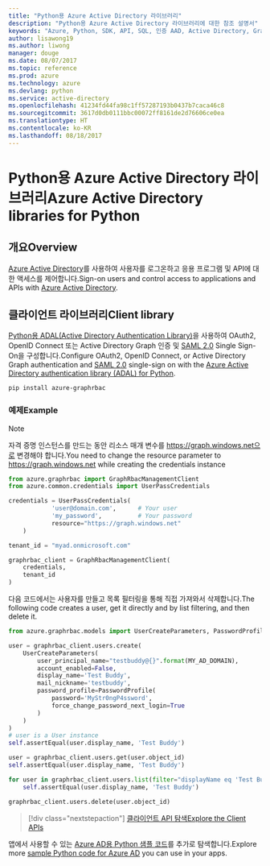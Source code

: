 ```yaml
---
title: "Python용 Azure Active Directory 라이브러리"
description: "Python용 Azure Active Directory 라이브러리에 대한 참조 설명서"
keywords: "Azure, Python, SDK, API, SQL, 인증 AAD, Active Directory, Graph, OAuth 2.0"
author: lisawong19
ms.author: liwong
manager: douge
ms.date: 08/07/2017
ms.topic: reference
ms.prod: azure
ms.technology: azure
ms.devlang: python
ms.service: active-directory
ms.openlocfilehash: 41234fd44fa98c1ff57287193b0437b7caca46c8
ms.sourcegitcommit: 3617d0db0111bbc00072ff8161de2d76606ce0ea
ms.translationtype: HT
ms.contentlocale: ko-KR
ms.lasthandoff: 08/18/2017
---
```

# <a name="azure-active-directory-libraries-for-python"></a><span data-ttu-id="66743-104">Python용 Azure Active Directory 라이브러리</span><span class="sxs-lookup"><span data-stu-id="66743-104">Azure Active Directory libraries for Python</span></span>

## <a name="overview"></a><span data-ttu-id="66743-105">개요</span><span class="sxs-lookup"><span data-stu-id="66743-105">Overview</span></span>

<span data-ttu-id="66743-106">[Azure Active Directory](/azure/active-directory/active-directory-whatis)를 사용하여 사용자를 로그온하고 응용 프로그램 및 API에 대한 액세스를 제어합니다.</span><span class="sxs-lookup"><span data-stu-id="66743-106">Sign-on users and control access to applications and APIs with [Azure Active Directory](/azure/active-directory/active-directory-whatis).</span></span>

## <a name="client-library"></a><span data-ttu-id="66743-107">클라이언트 라이브러리</span><span class="sxs-lookup"><span data-stu-id="66743-107">Client library</span></span>

<span data-ttu-id="66743-108">[Python용 ADAL(Active Directory Authentication Library)](https://github.com/AzureAD/azure-activedirectory-library-for-python)을 사용하여 OAuth2, OpenID Connect 또는 Active Directory Graph 인증 및 [SAML 2.0](https://docs.microsoft.com/azure/active-directory/develop/active-directory-saml-protocol-reference) Single Sign-On을 구성합니다.</span><span class="sxs-lookup"><span data-stu-id="66743-108">Configure OAuth2, OpenID Connect, or Active Directory Graph authentication and [SAML 2.0](https://docs.microsoft.com/azure/active-directory/develop/active-directory-saml-protocol-reference) single-sign on with the [Azure Active Directory authentication library (ADAL) for Python](https://github.com/AzureAD/azure-activedirectory-library-for-python).</span></span>

```bash
pip install azure-graphrbac
```

### <a name="example"></a><span data-ttu-id="66743-109">예제</span><span class="sxs-lookup"><span data-stu-id="66743-109">Example</span></span>
> [!NOTE]
> <span data-ttu-id="66743-110">자격 증명 인스턴스를 만드는 동안 리소스 매개 변수를 https://graph.windows.net으로 변경해야 합니다.</span><span class="sxs-lookup"><span data-stu-id="66743-110">You need to change the resource parameter to https://graph.windows.net while creating the credentials instance</span></span>

```python
from azure.graphrbac import GraphRbacManagementClient
from azure.common.credentials import UserPassCredentials

credentials = UserPassCredentials(
            'user@domain.com',      # Your user
            'my_password',          # Your password
            resource="https://graph.windows.net"
    )

tenant_id = "myad.onmicrosoft.com"

graphrbac_client = GraphRbacManagementClient(
    credentials,
    tenant_id
)
```
<span data-ttu-id="66743-111">다음 코드에서는 사용자를 만들고 목록 필터링을 통해 직접 가져와서 삭제합니다.</span><span class="sxs-lookup"><span data-stu-id="66743-111">The following code creates a user, get it directly and by list filtering, and then delete it.</span></span>
```python
from azure.graphrbac.models import UserCreateParameters, PasswordProfile

user = graphrbac_client.users.create(
    UserCreateParameters(
        user_principal_name="testbuddy@{}".format(MY_AD_DOMAIN),
        account_enabled=False,
        display_name='Test Buddy',
        mail_nickname='testbuddy',
        password_profile=PasswordProfile(
            password='MyStr0ngP4ssword',
            force_change_password_next_login=True
        )
    )
)
# user is a User instance
self.assertEqual(user.display_name, 'Test Buddy')

user = graphrbac_client.users.get(user.object_id)
self.assertEqual(user.display_name, 'Test Buddy')

for user in graphrbac_client.users.list(filter="displayName eq 'Test Buddy'"):
    self.assertEqual(user.display_name, 'Test Buddy')

graphrbac_client.users.delete(user.object_id)
```

> [!div class="nextstepaction"]
> [<span data-ttu-id="66743-112">클라이언트 API 탐색</span><span class="sxs-lookup"><span data-stu-id="66743-112">Explore the Client APIs</span></span>](/python/api/overview/azure/activedirectory/clientlibrary?)

<span data-ttu-id="66743-113">앱에서 사용할 수 있는 [Azure AD용 Python 샘플 코드](https://azure.microsoft.com/en-us/resources/samples/?term=active+directory&platform=python)를 추가로 탐색합니다.</span><span class="sxs-lookup"><span data-stu-id="66743-113">Explore more [sample Python code for Azure AD](https://azure.microsoft.com/en-us/resources/samples/?term=active+directory&platform=python) you can use in your apps.</span></span>